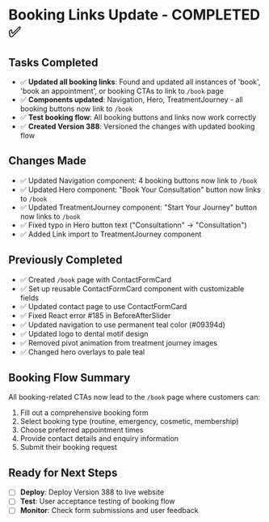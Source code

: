 # Booking Links Update - COMPLETED ✅

## Tasks Completed

- ✅ **Updated all booking links**: Found and updated all instances of 'book', 'book an appointment', or booking CTAs to link to `/book` page
- ✅ **Components updated**: Navigation, Hero, TreatmentJourney - all booking buttons now link to `/book`
- ✅ **Test booking flow**: All booking buttons and links now work correctly
- ✅ **Created Version 388**: Versioned the changes with updated booking flow

## Changes Made

- ✅ Updated Navigation component: 4 booking buttons now link to `/book`
- ✅ Updated Hero component: "Book Your Consultation" button now links to `/book`
- ✅ Updated TreatmentJourney component: "Start Your Journey" button now links to `/book`
- ✅ Fixed typo in Hero button text ("Consultationn" → "Consultation")
- ✅ Added Link import to TreatmentJourney component

## Previously Completed

- ✅ Created `/book` page with ContactFormCard
- ✅ Set up reusable ContactFormCard component with customizable fields
- ✅ Updated contact page to use ContactFormCard
- ✅ Fixed React error #185 in BeforeAfterSlider
- ✅ Updated navigation to use permanent teal color (#09394d)
- ✅ Updated logo to dental motif design
- ✅ Removed pivot animation from treatment journey images
- ✅ Changed hero overlays to pale teal

## Booking Flow Summary

All booking-related CTAs now lead to the `/book` page where customers can:
1. Fill out a comprehensive booking form
2. Select booking type (routine, emergency, cosmetic, membership)
3. Choose preferred appointment times
4. Provide contact details and enquiry information
5. Submit their booking request

## Ready for Next Steps

- [ ] **Deploy**: Deploy Version 388 to live website
- [ ] **Test**: User acceptance testing of booking flow
- [ ] **Monitor**: Check form submissions and user feedback
